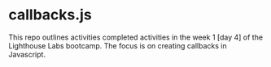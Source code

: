 # callbacks.js
This repo outlines activities completed activities in the week 1 [day 4] of the Lighthouse Labs bootcamp. The focus is on creating callbacks in Javascript. 
